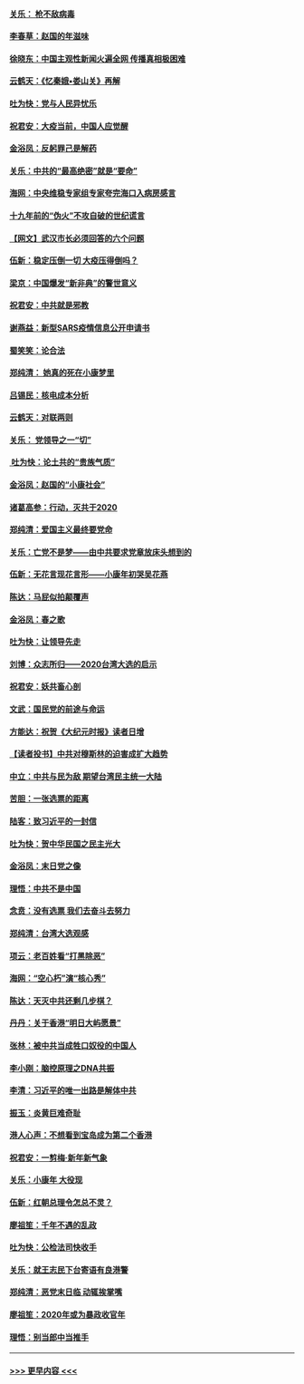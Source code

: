 #### [关乐： 枪不敌病毒](../pages/nsc993/n11826746.md?t=01281531) 
#### [李春草：赵国的年滋味](../pages/nsc993/n11826321.md?t=01281531) 
#### [徐晓东：中国主观性新闻火遍全网 传播真相极困难](../pages/nsc993/n11826508.md?t=01281531) 
#### [云鹤天：《忆秦娥▪娄山关》再解](../pages/nsc993/n11824682.md?t=01281531) 
#### [吐为快：党与人民异忧乐](../pages/nsc993/n11824660.md?t=01281531) 
#### [祝君安：大疫当前，中国人应觉醒](../pages/nsc993/n11821946.md?t=01281531) 
#### [金浴凤：反躬罪己是解药](../pages/nsc993/n11820280.md?t=01281531) 
#### [关乐：中共的“最高绝密”就是“要命”](../pages/nsc993/n11816946.md?t=01281531) 
#### [海网：中央维稳专家组专家夸完海口入病房感言](../pages/nsc993/n11815138.md?t=01281531) 
#### [十九年前的“伪火”不攻自破的世纪谎言](../pages/nsc993/n11813238.md?t=01281531) 
#### [【网文】武汉市长必须回答的六个问题](../pages/nsc993/n11813848.md?t=01281531) 
#### [伍新：稳定压倒一切 大疫压得倒吗？](../pages/nsc993/n11812634.md?t=01281531) 
#### [梁京：中国爆发“新非典”的警世意义](../pages/nsc993/n11812554.md?t=01281531) 
#### [祝君安：中共就是邪教](../pages/nsc993/n11812431.md?t=01281531) 
#### [谢燕益：新型SARS疫情信息公开申请书](../pages/nsc993/n11808840.md?t=01281531) 
#### [蜀笑笑：论合法](../pages/nsc993/n11808064.md?t=01281531) 
#### [郑纯清： 她真的死在小康梦里](../pages/nsc993/n11806623.md?t=01281531) 
#### [吕锡民：核电成本分析](../pages/nsc993/n11806284.md?t=01281531) 
#### [云鹤天：对联两则](../pages/nsc993/n11805957.md?t=01281531) 
#### [关乐： 党领导之一“切”](../pages/nsc993/n11804505.md?t=01281531) 
#### [ 吐为快：论土共的“贵族气质”](../pages/nsc993/n11804490.md?t=01281531) 
#### [金浴凤：赵国的“小康社会”](../pages/nsc993/n11804452.md?t=01281531) 
#### [诸葛高参：行动，灭共于2020](../pages/nsc993/n11804120.md?t=01281531) 
#### [郑纯清：爱国主义最终要党命](../pages/nsc993/n11802197.md?t=01281531) 
#### [关乐：亡党不是梦——由中共要求党章放床头想到的](../pages/nsc993/n11802156.md?t=01281531) 
#### [伍新：无花言现花言形——小康年初哭吴花燕](../pages/nsc993/n11800044.md?t=01281531) 
#### [陈达：马屁似拍颠覆声](../pages/nsc993/n11800010.md?t=01281531) 
#### [金浴凤：春之歌](../pages/nsc993/n11797687.md?t=01281531) 
#### [吐为快：让领导先走](../pages/nsc993/n11797512.md?t=01281531) 
#### [刘博：众志所归——2020台湾大选的启示](../pages/nsc993/n11796878.md?t=01281531) 
#### [祝君安：妖共畜心剖](../pages/nsc993/n11794273.md?t=01281531) 
#### [文武：国民党的前途与命运](../pages/nsc993/n11794198.md?t=01281531) 
#### [方能达：祝贺《大纪元时报》读者日增](../pages/nsc993/n11793807.md?t=01281531) 
#### [【读者投书】中共对穆斯林的迫害成扩大趋势](../pages/nsc993/n11791371.md?t=01281531) 
#### [中立：中共与民为敌 期望台湾民主统一大陆](../pages/nsc993/n11790392.md?t=01281531) 
#### [苦胆：一张选票的距离](../pages/nsc993/n11788914.md?t=01281531) 
#### [陆客：致习近平的一封信](../pages/nsc993/n11788867.md?t=01281531) 
#### [吐为快：贺中华民国之民主光大](../pages/nsc993/n11788618.md?t=01281531) 
#### [金浴凤：末日党之像](../pages/nsc993/n11787475.md?t=01281531) 
#### [理悟：中共不是中国](../pages/nsc993/n11787463.md?t=01281531) 
#### [念贲：没有选票  我们去奋斗去努力](../pages/nsc993/n11787398.md?t=01281531) 
#### [郑纯清：台湾大选观感](../pages/nsc993/n11786210.md?t=01281531) 
#### [项云：老百姓看“打黑除恶”](../pages/nsc993/n11785398.md?t=01281531) 
#### [海网：“空心朽”演“核心秀”](../pages/nsc993/n11783874.md?t=01281531) 
#### [陈达：天灭中共还剩几步棋？](../pages/nsc993/n11783719.md?t=01281531) 
#### [丹丹：关于香港“明日大屿愿景”](../pages/nsc993/n11783273.md?t=01281531) 
#### [张林：被中共当成牲口奴役的中国人](../pages/nsc993/n11782397.md?t=01281531) 
#### [李小刚：脑控原理之DNA共振](../pages/nsc993/n11780962.md?t=01281531) 
#### [李清：习近平的唯一出路是解体中共](../pages/nsc993/n11780866.md?t=01281531) 
#### [振玉：炎黄巨难奇耻](../pages/nsc993/n11779632.md?t=01281531) 
#### [港人心声：不想看到宝岛成为第二个香港](../pages/nsc993/n11778817.md?t=01281531) 
#### [祝君安：一剪梅‧新年新气象](../pages/nsc993/n11776340.md?t=01281531) 
#### [关乐：小康年 大役现](../pages/nsc993/n11774213.md?t=01281531) 
#### [伍新：红朝总理令怎总不灵？](../pages/nsc993/n11770813.md?t=01281531) 
#### [廖祖笙：千年不遇的乱政](../pages/nsc993/n11770373.md?t=01281531) 
#### [吐为快：公检法司快收手](../pages/nsc993/n11770359.md?t=01281531) 
#### [关乐：就王志民下台寄语有良港警](../pages/nsc993/n11769903.md?t=01281531) 
#### [郑纯清：恶党末日临 动辄挨掌嘴](../pages/nsc993/n11769356.md?t=01281531) 
#### [廖祖笙：2020年或为暴政收官年](../pages/nsc993/n11768216.md?t=01281531) 
#### [理悟：别当郎中当推手](../pages/nsc993/n11768243.md?t=01281531) 

----
#### [ >>> 更早内容 <<< ](../indexes/nsc993-earlier.md)
